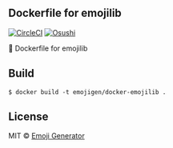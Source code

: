 ## Dockerfile for emojilib
[![CircleCI](https://circleci.com/gh/emoji-gen/docker-emojilib/tree/master.svg?style=shield)](https://circleci.com/gh/emoji-gen/docker-emojilib/tree/master) [![Osushi](https://img.shields.io/badge/donate-osushi-EA2F57.svg)](https://osushi.love/intent/post/9ad90add99954e62ac79251606c10eec)

:whale: Dockerfile for emojilib
<br>

## Build

```
$ docker build -t emojigen/docker-emojilib .
```

## License
MIT &copy; [Emoji Generator](https://emoji-gen.ninja)
